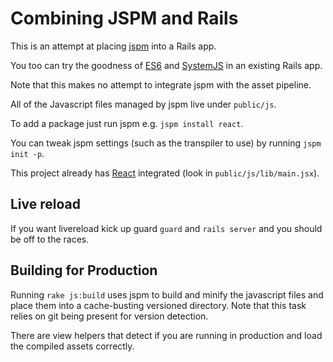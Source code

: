 # Combining JSPM and Rails

This is an attempt at placing [jspm](http://jspm.io/) into a Rails app.

You too can try the goodness of [ES6](https://github.com/lukehoban/es6features#readme) and [SystemJS](https://github.com/systemjs/systemjs) in an existing Rails app.

Note that this makes no attempt to integrate jspm with the asset pipeline.

All of the Javascript files managed by jspm live under `public/js`.

To add a package just run jspm e.g. `jspm install react`.

You can tweak jspm settings (such as the transpiler to use) by running `jspm init -p`.

This project already has [React](http://facebook.github.io/react/) integrated (look in `public/js/lib/main.jsx`).

## Live reload

If you want livereload kick up guard `guard` and `rails server` and you should be off to the races.

## Building for Production

Running `rake js:build` uses jspm to build and minify the javascript files and place them into a cache-busting versioned directory. Note that this task relies on git being present for version detection.

There are view helpers that detect if you are running in production and load the compiled assets correctly.

